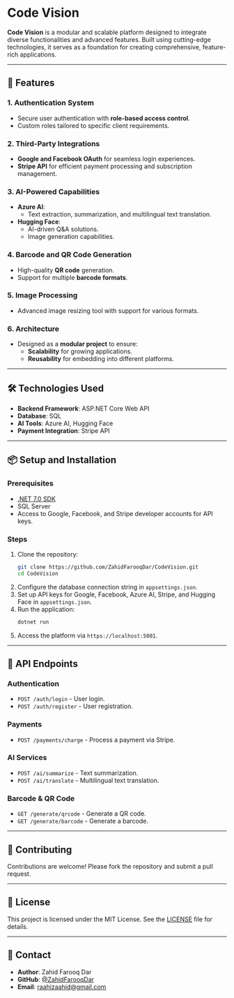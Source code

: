 # Code Vision

**Code Vision** is a modular and scalable platform designed to integrate diverse functionalities and advanced features. Built using cutting-edge technologies, it serves as a foundation for creating comprehensive, feature-rich applications.

---

## 🚀 **Features**

### **1. Authentication System**
- Secure user authentication with **role-based access control**.
- Custom roles tailored to specific client requirements.

### **2. Third-Party Integrations**
- **Google and Facebook OAuth** for seamless login experiences.
- **Stripe API** for efficient payment processing and subscription management.

### **3. AI-Powered Capabilities**
- **Azure AI**:
  - Text extraction, summarization, and multilingual text translation.
- **Hugging Face**:
  - AI-driven Q&A solutions.
  - Image generation capabilities.

### **4. Barcode and QR Code Generation**
- High-quality **QR code** generation.
- Support for multiple **barcode formats**.

### **5. Image Processing**
- Advanced image resizing tool with support for various formats.

### **6. Architecture**
- Designed as a **modular project** to ensure:
  - **Scalability** for growing applications.
  - **Reusability** for embedding into different platforms.

---

## 🛠 **Technologies Used**
- **Backend Framework**: ASP.NET Core Web API
- **Database**: SQL
- **AI Tools**: Azure AI, Hugging Face
- **Payment Integration**: Stripe API

---

## 📦 **Setup and Installation**

### **Prerequisites**
- [.NET 7.0 SDK](https://dotnet.microsoft.com/download)
- SQL Server
- Access to Google, Facebook, and Stripe developer accounts for API keys.

### **Steps**
1. Clone the repository:
   ```bash
   git clone https://github.com/ZahidFarooqDar/CodeVision.git
   cd CodeVision
   ```
2. Configure the database connection string in `appsettings.json`.
3. Set up API keys for Google, Facebook, Azure AI, Stripe, and Hugging Face in `appsettings.json`.
4. Run the application:
   ```bash
   dotnet run
   ```
5. Access the platform via `https://localhost:5001`.

---

## 🔗 **API Endpoints**

### **Authentication**
- `POST /auth/login` - User login.
- `POST /auth/register` - User registration.
  
### **Payments**
- `POST /payments/charge` - Process a payment via Stripe.
  
### **AI Services**
- `POST /ai/summarize` - Text summarization.
- `POST /ai/translate` - Multilingual text translation.

### **Barcode & QR Code**
- `GET /generate/qrcode` - Generate a QR code.
- `GET /generate/barcode` - Generate a barcode.

---

## 🤝 **Contributing**
Contributions are welcome! Please fork the repository and submit a pull request.

---

## 📄 **License**
This project is licensed under the MIT License. See the [LICENSE](LICENSE) file for details.

---

## 📧 **Contact**
- **Author**: Zahid Farooq Dar  
- **GitHub**: [@ZahidFarooqDar](https://github.com/ZahidFarooqDar)  
- **Email**: [raahizaahid@gmail.com](mailto:raahizaahid@gmail.com)
